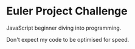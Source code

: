 <h1>Euler Project Challenge</h1>

<p>JavaScript beginner diving into programming.</p>

<p>Don't expect my code to be optimised for speed.</p>